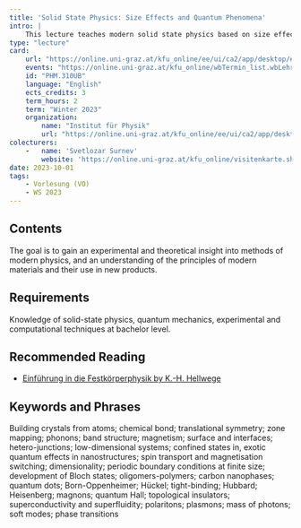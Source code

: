 ```yaml
---
title: 'Solid State Physics: Size Effects and Quantum Phenomena'
intro: |
    This lecture teaches modern solid state physics based on size effects, dimensionality and quantum phenomena.
type: "lecture"
card:
    url: "https://online.uni-graz.at/kfu_online/ee/ui/ca2/app/desktop/#/slc.tm.cp/student/courses/829803?$ctx=design=ca;lang=de&$scrollTo=toc_overview"
    events: "https://online.uni-graz.at/kfu_online/wbTermin_list.wbLehrveranstaltung?pStpSpNr=829803&pHighlightDate=&pSort=&pFilter=&pMaskAction="
    id: "PHM.310UB"
    language: "English"
    ects_credits: 3
    term_hours: 2
    term: "Winter 2023"
    organization:
        name: "Institut für Physik"
        url: "https://online.uni-graz.at/kfu_online/ee/ui/ca2/app/desktop/#/pl/ui/$ctx/wborg.display?$ctx=design=ca2;header=max;lang=de&pOrgNr=14158"
colecturers:
    -   name: 'Svetlozar Surnev'
        website: 'https://online.uni-graz.at/kfu_online/visitenkarte.show_vcard?pPersonenId=5204FAE994D83BC8&pPersonenGruppe=3'
date: 2023-10-01
tags:
    - Vorlesung (VO)
    - WS 2023
---
```


## Contents


The goal is to gain an experimental and theoretical insight into methods of modern physics, and an understanding of the principles of modern materials and their use in new products.

## Requirements

Knowledge of solid-state physics, quantum mechanics, experimental and computational techniques at bachelor level.

## Recommended Reading

- [Einführung in die Festkörperphysik by K.-H. Hellwege](https://www.isbn.de/ebook/9783642966118/einfuehrung-in-die-festkoerperphysik)

## Keywords and Phrases

Building crystals from atoms; chemical bond; translational symmetry; zone mapping; phonons; band structure; magnetism; surface and interfaces; hetero-junctions; low-dimensional systems; confined states in, exotic quantum effects in nanostructures; spin transport and magnetisation switching; dimensionality; periodic boundary conditions at finite size; development of Bloch states; oligomers-polymers; carbon nanophases; quantum dots; Born-Oppenheimer; Hückel; tight-binding; Hubbard; Heisenberg; magnons; quantum Hall; topological insulators; superconductivity and superfluidity; polaritons; plasmons; mass of photons; soft modes; phase transitions

